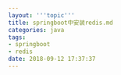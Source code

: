 ```yaml
---
layout: '''topic'''
title: springboot中安装redis.md
categories: java
tags: 
- springboot
- redis
date: 2018-09-12 17:37:37
---
```

